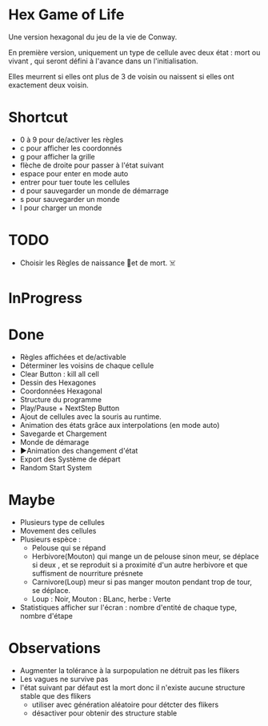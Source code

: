 # Hex Game of Life
Une version hexagonal du jeu de la vie de Conway.

En première version, uniquement un type de cellule avec deux état : mort ou vivant , qui seront défini à l'avance dans un l'initialisation. 

Elles meurrent si elles ont plus de 3 de voisin ou naissent si elles ont exactement deux voisin.

# Shortcut
- 0 à 9 pour de/activer les règles
- c pour afficher les coordonnés
- g pour afficher la grille
- flèche de droite pour passer à l'état suivant
- espace pour enter en mode auto
- entrer pour tuer toute les cellules 
- d pour sauvegarder un monde de démarrage 
- s pour sauvegarder un monde
- l pour charger un monde 

# TODO
- Choisir les Règles de naissance 🌱et de mort. ☠️

# InProgress

# Done
- Règles affichées et de/activable
- Déterminer les voisins de chaque cellule
- Clear Button : kill all cell
- Dessin des Hexagones
- Coordonnées Hexagonal
- Structure du programme
- Play/Pause + NextStep Button
- Ajout de cellules avec la souris au runtime.
- Animation des états grâce aux interpolations (en mode auto)
- Savegarde et Chargement
- Monde de démarage 
- ▶️Animation des changement d'état
- Export des Système de départ
- Random Start System

# Maybe

- Plusieurs type de cellules
- Movement des cellules
- Plusieurs espèce : 
  - Pelouse qui se répand
  - Herbivore(Mouton) qui mange un de pelouse sinon meur, se déplace si deux , et se reproduit si a proximité d'un autre herbivore et que suffisment de nourriture présnete
  - Carnivore(Loup) meur si pas manger mouton pendant trop de tour, se déplace.
  - Loup : Noir, Mouton : BLanc, herbe : Verte
- Statistiques afficher sur l'écran : nombre d'entité de chaque type, nombre d'étape

# Observations 
- Augmenter la tolérance à la surpopulation ne détruit pas les flikers
- Les vagues ne survive pas
- l'état suivant par défaut est la mort donc il n'existe aucune structure stable que des flikers
  - utiliser avec génération aléatoire pour détcter des flikers
  - désactiver pour obtenir des structure stable